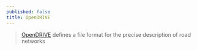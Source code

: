 ```yaml
---
published: false
title: OpenDRIVE
---
```

> [OpenDRIVE] defines a file format for the precise description of road networks



[OpenDRIVE]: https://www.asam.net/standards/detail/opendrive/
